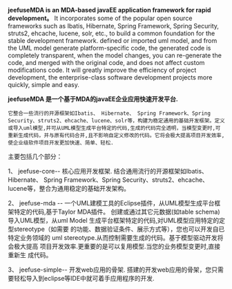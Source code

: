 ﻿
<b>jeefuseMDA is an MDA-based javaEE application framework for rapid development。</b>
	It incorporates some of the popular open source frameworks such as Ibatis, Hibernate, Spring Framework, Spring Security, struts2, ehcache, lucene, solr, etc., to build a common foundation for the stable development framework. defined or imported uml model, and from the UML model generate platform-specific code, the generated code is completely transparent, when the model changes, you can re-generate the code, and merged with the original code, and does not affect custom modifications code. It will greatly improve the efficiency of project development, the enterprise-class software development projects more quickly, simple and easy.
	
<b>jeefuseMDA 是一个基于MDA的javaEE企业应用快速开发平台.</b>

	它整合一些流行的开源框架如Ibatis、 Hibernate、 Spring Framework、Spring Security、struts2、ehcache、lucene、solr等，构建为稳定通用的基础开发框架。定义或导入uml模型,并可从UML模型生成平台特定的代码,生成的代码完全透明，当模型变更时,可重新生成代码，并与原有代码合并,且不影响自定义修改的代码。它将会极大提高项目开发效率,使企业级软件项目开发更加快速、简单、轻松.

主要包括几个部分：
  
  1、	jeefuse-core-- 核心应用开发框架.
		结合通用流行的开源框架如Ibatis、 Hibernate、 Spring Framework、Spring 	Security、struts2、ehcache、lucene等，整合为通用稳定的基础开发架构。
  
  2、	jeefuse-mda -- 一个UML建模工具的Eclipse插件，从UML模型生成平台框架特定的代码,基于Taylor MDA插件。
		创建或通过其它元数据(如table schema)导入UML模型，从uml Model	生成平台框架特定的代码,对UML模型应用特定的定型stereotype（如需要	的功能、数据验证条件、展示方式等），您也可以开发自已特定业务领域的	uml  stereotype.从而控制需要生成的代码。基于模型驱动开发将会极大提高	项目开发效率.更重要的是可以复用模型.当您的业务模型变更时,直接重新生	成代码。
  
  3、	jeefuse-simple-- 开发web应用的骨架.
		搭建的开发web应用的骨架，您只需要轻松导入到eclipse等IDE中就可着手应用程序的开发.
